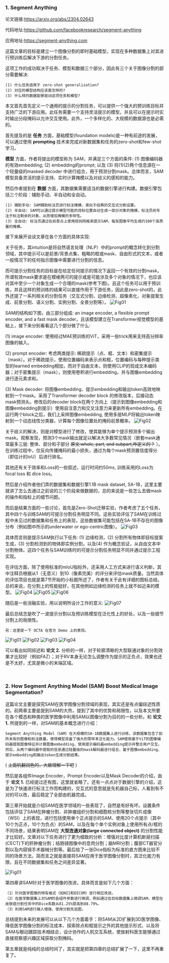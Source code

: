 ### 1. Segment Anything

论文链接:https://arxiv.org/abs/2304.02643

代码地址:https://github.com/facebookresearch/segment-anything

应用地址:https://segment-anything.com

这篇文章的目标是建立一个图像分割的即时基础模型，实现在多种数据集上对其进行预训练后解决下游的分割任务。

这项工作的成功取决于任务、模型和数据三个部分，因此有三个关于图像分割的部分需要解决:

    (1) 什么任务适用于 zero-shot generalization?
    (2) 对应的模型结构应该是怎样的?
    (3) 什么样的数据能够驱动这项任务和模型?

本文首先首先定义一个通用的提示的分割任务，可以提供一个强大的预训练目标并支持广泛的下游应用。此任务需要一个支持灵活提示的模型，并且可以在提示时实时输出分段掩码以允许交互使用。此外，一个多样化的、大规模的数据源也是必需的。

首先提及的是 __任务__ 方面，基础模型(foundation models)是一种有前途的发展，可以通过使用 __prompting__ 技术来完成对新数据集和任务的zero-shot和few-shot学习。

__模型__ 方面，作者将提出的模型称为 SAM，并满足三个方面的条件: (1) 图像编码器的有效embedding; (2) embedding的prompt; 以及 (3) 将(1)(2)两个信息源在一个轻量级的masked decoder 中进行组合，用于预测分割mask。总体而言，SAM模型具备灵活的提示支持、实时计算掩模以及对歧义的感知的能力。

然后作者提到在 __数据__ 方面，其数据集需要适当的数据引擎进行构建。数据引擎包括三个阶段：辅助手动、半自动和全自动。

    (1) 辅助手动: SAM辅助标注员进行标注掩模，类似于经典的交互式分割设置。
    (2) 半自动: SAM可以通过提示模型可能的目标位置自动生成一部分对象的掩模，标注员则专注于标注剩余的对象，从而增加掩模的多样性。
    (3) 全自动: 标注员通过在前景点上使用规则网格来提示SAM，每张图像平均生成约100个高质量的掩模。

接下来展开谈谈文章在各个方面的具体实现:

关于任务，其intuition是将自然语言处理（NLP）中的prompt的概念转化到分割领域，其中提示可以是前景/背景点集、粗略的框或mask、自由形式的文本，或者一般情况下的任何指示图像中需要进行分割的信息。

而可提示分割任务的目标是在给定任何提示的情况下返回一个有效的分割mask。所谓有效mask要求是在模棱两可的提示或是可能涉及多个对象的情况下，也应该对其中至少一个对象生成一个合理的mask(参考下图)。且这个任务可以用于预训练，并且这样的预训练的结果可以直接作用于下游任务，因此是zero-shot的，此外还提了一系列相关的分割任务（交互式分割、边缘检测、超像素化、对象提案生成、前景分割、语义分割、实例分割、全景分割等）。
![Fig01](kirillov2023segment/01.png)

SAM的结构如下图，由三部分组成: an image encoder, a flexible prompt encoder, and a fast mask decoder，且该模型建立在Transformer视觉模型的基础上，接下来分别看看这几个部分做了什么:

(1) image encoder: 使用经过MAE预训练的ViT，采用一些trick用来支持高分辨率图像的输入。

(2) prompt encoder: 考虑两类提示: 稀疏提示（点、框、文本）和密集提示（mask）。对于稀疏提示，使用位置编码来表示点和框，位置编码与每种提示类型的learned embedding相加，而对于自由文本，则使用CLIP的现成文本编码器；对于密集提示（mask），则使用卷积进行embedding，并与图像embedding进行逐元素求和。

(3) Mask decoder: 将图像embedding、提示embedding和输出token高效地映射到一个mask。采用了Transformer decoder block 的修改版本，后接动态mask预测头。修改后的decoder block在两个方向上（提示到图像embedding和图像embedding到提示）使用自注意力和交叉注意力来更新所有embedding。在运行两个block之后，我们上采样图像embedding, 使用多层MLP将输出token映射到一个动态线性分类器，计算每个图像位置处的掩码前景概率。
![Fig02](kirillov2023segment/02.png)

关于歧义的解决，则是对模型进行了修改，使其能够为单个提示预测多个输出mask。观察发现，预测3个mask输出就足以解决大多数常见情况（嵌套mask通常最多三层: 整体、部分和子部分 ~~原文:whole, part, and subpart,咋定义的？~~ ）。在训练过程中，仅反向传播掩码的最小损失，通过为每个mask预测置信度得分（即估计的IoU）后进行排名。

其他还有关于效率和Loss的一些叙述，运行时间约50ms, 训练采用的Loss为 focal loss 和 dice loss。

然后是介绍作者他们弄的数据集和数据引擎1.1B mask dataset, SA-1B，这里主要就讲了怎么去通过之前说的三个阶段来做数据的，总的来说是一些怎么去做mask的操作和指标上的细节问题。

而后是结果方面的一些讨论，首先是Zero-Shot迁移实验，作者考虑了五个任务，其中四个与训练SAM的可提示分割任务明显不同。这些实验评估了SAM在训练过程中未见过的数据集和任务上的表现，这些数据集可能包括在SA-1B不存在的图像分布（例如图中所示的underwater or ego-centric图像）。
![Fig03](kirillov2023segment/03.png)

具体而言则是提示SAM执行以下任务: (1) 边缘检测，(2) 分割所有物体即目标提案生成，(3) 分割检测到的物体即实例分割，以及(4) 作为概念验证，从自由文本中分割物体。这四个任务与SAM训练时的可提示分割任务明显不同并通过提示工程实现。

在评估方面，除了使用标准的mIoU指标外，还采用人工方式来进行语义判断，其中注释员根据从1（无意义）到10（像素完美）的评分来评估mask质量。当然具体的评估项目也就是第7节开始的小标题所述了，作者有关于此有详细的图标总结。总的来说，在分割上的性能挺好，在其他例如边缘检测的任务上就不如近来的模型。
![Fig04](kirillov2023segment/04.png)
![Fig05](kirillov2023segment/05.png)
![Fig06](kirillov2023segment/06.png)

随后是一些消融实验，用以说明所设计工作的意义:
![Fig07](kirillov2023segment/07.png)

最后总结怎是吹了一波提示分割以及预训练模型在泛化性上的好处，以及一些细节分割上的局限性。

    另：这里提一下 OCTA 在官方 Demo 上的表现。

![Fig01](kirillov2023segment_Demo/01.png)
![Fig02](kirillov2023segment_Demo/02.png)
![Fig03](kirillov2023segment_Demo/03.png)
![Fig04](kirillov2023segment_Demo/04.png)

可以看出如同综述和 __论文 2.__ 分析的一样，对于轮廓清晰的大型联通对象的分割效果才比较好（例如FAZ）；对于RV本身无论怎么调整作为提示的正负点，效果也还是不太好，尤其是微小的末端区域。

</br>

### 2. How Segment Anything Model (SAM) Boost Medical Image Segmentation?

这篇论文主要是探究SAM在医学图像分割领域的表现，其实还是有点偏综述性质的。前两章主要是提到SAM的大热，提到了其中的优势和局限性，以及本文所要在各个模态和种类的医学图像中利用SAM以图像分割为目的的一些分析。和 __论文 1.__ 所提到的一样，对SAM的基本概念进行介绍：

    Segment Anything Model（SAM）在大规模的SA-1B数据集上进行训练，该数据集包含了前所未有的图像和标注数量，使得模型具备了强大的零样本泛化能力。SAM使用基于ViT的图像编码器提取图像特征并计算图像embedding，使用提示编码器embedding提示并整合用户交互。然后，从两个编码器中提取的信息通过轻量级的mask解码器进行组合，基于图像embedding、提示embedding和输出token生成分割结果。

( ~~上面机翻润色的，大致理解一下吧~~ )

然后是各组件Image Encoder，Prompt Encoder以及Mask Decoder的介绍，由于 __论文 1.__ 已经提过还有图，这里就省略了。还有一点点对于数据引擎的介绍，这是为了快速进行标注工作而构建的，交互式的意思就是先机器自己标，人看到有不对的可以改，最后稳定了全部由机器完成。

第三章开始就是介绍SAM在医学领域的一些表现了，自然是有好有坏。设置条件包括评估了SAM在肿瘤分割、非肿瘤组织分割和细胞核分割等整张切片成像（WSI）上的表现，进行包括使用单个正点提示的SAM、使用20个点提示（其中10个为正点，10个为负点）的SAM，以及在每个单个实例对象上使用所有点/框的不同场景，结果表明SAM在 __大型连通对象(large connected object)__ 的分割性能才比较好。文章对以下任务进行了更为细致的分析：增强对比度计算机断层扫描(CECT)下的肝肿瘤分割；结肠镜图像中的息肉分割；脑MRI分割；腹部CT器官分割以及内窥镜手术器械分割等。最后给了一张Dice指标为标准的直方图来比较不同的场景方法，简而言之就是直接将SAM应用于医学图像分割时，其泛化能力有限，且在不同数据集和任务之间差异显著。

![Fig01](zhang2023segment/01.png)

第四章讲SAM针对于医学图像的改进，具体而言是如下几个方面：

    （1）针对医学图像的特有格式（如NII和DICOM）进行相应改进。
    （2）在医学数据集上对SAM的各组件参数进行微调，例如通过在目标数据集上微调SAM，模型在皮肤癌分割任务中的Dice系数从81.25%提高到88.79%。
    （3）利用SAM进行输入增强，使用分割先验图。

总结提到未来的发展可以从以下几个方面着手：将SAM从2D扩展到3D医学图像、降低医学图像分割的标注成本、探索除点和框提示之外的其他提示形式、以及将SAM与眼动跟踪技术相结合，设计协作的人机交互系统，使放射科医生能够通过直接观察感兴趣区域获取分割掩码。

第五章就是纯纯的总结时间了，其实就是把第四章的总结扩展了一下，这里不再重复了。
